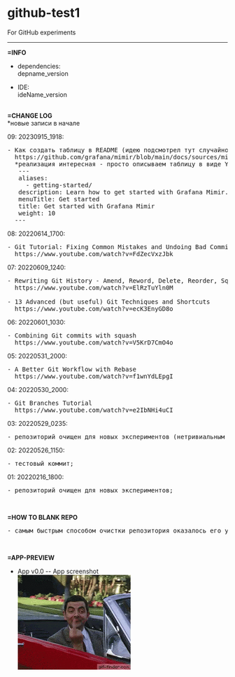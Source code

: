 # github-test1
For GitHub experiments
<hr>

**=INFO**
- dependencies:<br>
  depname_version <br>

- IDE:<br>
  ideName_version<br>
  <br>


**=CHANGE LOG**<br>
*новые записи в начале <br>

09: 20230915_1918:
<pre>
- Как создать таблицу в README (идею подсмотрел тут случайно при подготовке к дипломной работе по курсу DevOPS)
  https://github.com/grafana/mimir/blob/main/docs/sources/mimir/get-started/_index.md
  *реализация интересная - просто описываем таблицу в виде YAML (но оказалось что это НЕЛЬЗЯ сделать вручную.. видимо какойто плагин это делает)
   ---
   aliases:
     - getting-started/
   description: Learn how to get started with Grafana Mimir.
   menuTitle: Get started
   title: Get started with Grafana Mimir
   weight: 10
  ---
</pre>

08: 20220614_1700:
<pre>
- Git Tutorial: Fixing Common Mistakes and Undoing Bad Commits
  https://www.youtube.com/watch?v=FdZecVxzJbk
</pre>

07: 20220609_1240:
<pre>
- Rewriting Git History - Amend, Reword, Delete, Reorder, Squash and Split
  https://www.youtube.com/watch?v=ElRzTuYln0M

- 13 Advanced (but useful) Git Techniques and Shortcuts
  https://www.youtube.com/watch?v=ecK3EnyGD8o
</pre>

06: 20220601_1030:
<pre>
- Combining Git commits with squash
  https://www.youtube.com/watch?v=V5KrD7CmO4o
</pre>

05: 20220531_2000:
<pre>
- A Better Git Workflow with Rebase
  https://www.youtube.com/watch?v=f1wnYdLEpgI
</pre>

04: 20220530_2000:
<pre>
- Git Branches Tutorial
  https://www.youtube.com/watch?v=e2IbNHi4uCI
</pre>

03: 20220529_0235:
<pre>
- репозиторий очищен для новых экспериментов (нетривиальным способом);
</pre>

02: 20220526_1150:
<pre>
- тестовый коммит;
</pre>

01: 20220216_1800:
<pre>
- репозиторий очищен для новых экспериментов;
</pre>
<br>

**=HOW TO BLANK REPO**<br>
<pre>
- самым быстрым способом очистки репозитория оказалось его удаление и создание заново вручную;
</pre>
<br>

**=APP-PREVIEW**

- App v0.0 -- App screenshot <br>
  ![preview](_preview/app_v00_mrBean.gif?raw=true)
  
